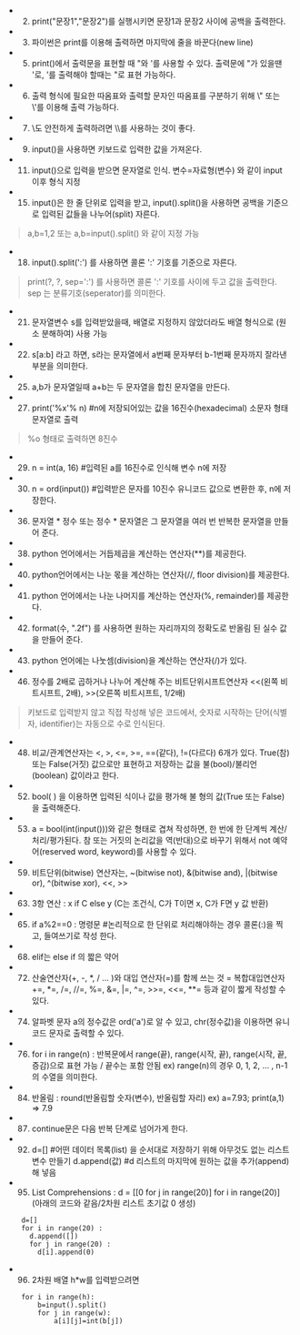 * 002. print("문장1","문장2")를 실행시키면 문장1과 문장2 사이에 공백을 출력한다.
* 003. 파이썬은 print를 이용해 출력하면 마지막에 줄을 바꾼다(new line)
* 005. print()에서 출력문을 표현할 때 "와 '를 사용할 수 있다. 출력문에 "가 있을땐 '로, '를 출력해야 할때는 "로 표현 가능하다.
* 006. 출력 형식에 필요한 따옴표와 출력할 문자인 따옴표를 구분하기 위해 \\" 또는 \\'를 이용해 출력 가능하다.
* 007. \도 안전하게 출력하려면 \\\를 사용하는 것이 좋다.
* 009. input()을 사용하면 키보드로 입력한 값을 가져온다.
* 011. input()으로 입력을 받으면 문자열로 인식. 변수=자료형(변수) 와 같이 input 이후 형식 지정
* 015. input()은 한 줄 단위로 입력을 받고, input().split()을 사용하면 공백을 기준으로 입력된 값들을 나누어(split) 자른다.
> a,b=1,2 또는 a,b=input().split() 와 같이 지정 가능
* 018. input().split(':') 를 사용하면 콜론 ':' 기호를 기준으로 자른다.
> print(?, ?, sep=':') 를 사용하면 콜론 ':' 기호를 사이에 두고 값을 출력한다. sep 는 분류기호(seperator)를 의미한다.
* 021. 문자열변수 s를 입력받았을때, 배열로 지정하지 않았더라도 배열 형식으로 (원소 분해하여) 사용 가능
* 022. s[a:b] 라고 하면, s라는 문자열에서 a번째 문자부터 b-1번째 문자까지 잘라낸 부분을 의미한다.
* 025. a,b가 문자열일때 a+b는 두 문자열을 합친 문자열을 만든다.
* 027. print('%x'% n)  #n에 저장되어있는 값을 16진수(hexadecimal) 소문자 형태 문자열로 출력
> %o 형태로 출력하면 8진수
* 029. n = int(a, 16)      #입력된 a를 16진수로 인식해 변수 n에 저장
* 030. n = ord(input())  #입력받은 문자를 10진수 유니코드 값으로 변환한 후, n에 저장한다.
* 036. 문자열 * 정수 또는 정수 * 문자열은 그 문자열을 여러 번 반복한 문자열을 만들어 준다.
* 038. python 언어에서는 거듭제곱을 계산하는 연산자(**)를 제공한다.
* 040. python언어에서는 나눈 몫을 계산하는 연산자(//, floor division)를 제공한다.
* 041. python 언어에서는 나눈 나머지를 계산하는 연산자(%, remainder)를 제공한다.
* 042. format(수, ".2f") 를 사용하면 원하는 자리까지의 정확도로 반올림 된 실수 값을 만들어 준다. 
* 043. python 언어에는 나눗셈(division)을 계산하는 연산자(/)가 있다.
* 046. 정수를 2배로 곱하거나 나누어 계산해 주는 비트단위시프트연산자 <<(왼쪽 비트시프트, 2배), >>(오른쪽 비트시프트, 1/2배)
> 키보드로 입력받지 않고 직접 작성해 넣은 코드에서, 숫자로 시작하는 단어(식별자, identifier)는 자동으로 수로 인식된다. 
* 048. 비교/관계연산자는 <, >, <=, >=, ==(같다), !=(다르다) 6개가 있다. 
	True(참) 또는 False(거짓) 값으로만 표현하고 저장하는 값을 불(bool)/불리언(boolean) 값이라고 한다.
* 052. bool( ) 을 이용하면 입력된 식이나 값을 평가해 불 형의 값(True 또는 False)을 출력해준다.
* 053. a = bool(int(input()))와 같은 형태로 겹쳐 작성하면, 한 번에 한 단계씩 계산/처리/평가된다.
	참 또는 거짓의 논리값을 역(반대)으로 바꾸기 위해서 not 예약어(reserved word, keyword)를 사용할 수 있다.
* 059. 비트단위(bitwise) 연산자는, ~(bitwise not), &(bitwise and), |(bitwise or), ^(bitwise xor), <<, >>
* 063. 3항 연산 : x if C else y (C는 조건식, C가 T이면 x, C가 F면 y 값 반환)
* 065. if a%2==0 : 명령문 #논리적으로 한 단위로 처리해야하는 경우 콜론(:)을 찍고, 들여쓰기로 작성 한다.
* 068. elif는 else if 의 짧은 약어
* 072. 산술연산자(+, -, *, / ... )와 대입 연산자(=)를 함께 쓰는 것 = 복합대입연산자
	+=, *=, /=, //=, %=, &=, |=, ^=, >>=, <<=, **= 등과 같이 짧게 작성할 수 있다.
* 074. 알파벳 문자 a의 정수값은 ord('a')로 알 수 있고, chr(정수값)을 이용하면 유니코드 문자로 출력할 수 있다.
* 076. for i in range(n) : 반복문에서 range(끝), range(시작, 끝), range(시작, 끝, 증감)으로 표현 가능 / 끝수는 포함 안됨
	ex) range(n)의 경우 0, 1, 2, ... , n-1의 수열을 의미한다.
* 084. 반올림 : round(반올림할 숫자(변수), 반올림할 자리) ex) a=7.93; print(a,1) => 7.9
* 087. continue문은 다음 반복 단계로 넘어가게 한다.
* 092. d=[] #어떤 데이터 목록(list) 을 순서대로 저장하기 위해 아무것도 없는 리스트 변수 만들기
	d.append(값)  #d 리스트의 마지막에 원하는 값을 추가(append)해 넣음
* 095. List Comprehensions : d = [[0 for j in range(20)] for i in range(20)] (아래의 코드와 같음/2차원 리스트 초기값 0 생성)
```
	d=[]
	for i in range(20) : 
	  d.append([])
	  for j in range(20) :  
	    d[i].append(0)
```

* 096. 2차원 배열 h*w를 입력받으려면
```
	for i in range(h):
	    b=input().split()
	    for j in range(w):
	        a[i][j]=int(b[j])
```